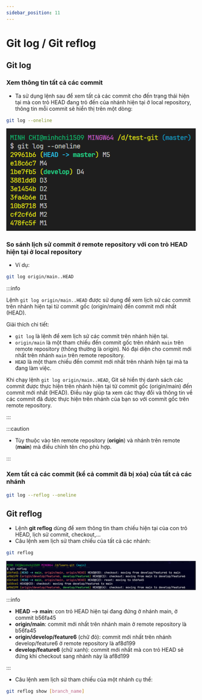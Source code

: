```yaml
---
sidebar_position: 11
---
```


# Git log / Git reflog

## Git log

### Xem thông tin tất cả các commit

- Ta sử dụng lệnh sau để xem tất cả các commit cho đến trạng thái hiện tại mà con trỏ HEAD đang trỏ đến của nhánh hiện tại ở local repository, thông tin mỗi commit sẽ hiển thị trên một dòng:

```bash
git log --oneline
```

![1700066732125](image/git-log/1700066732125.png)

### So sánh lịch sử commit ở remote repository với con trỏ HEAD hiện tại ở local repository

- Ví dụ:

```bash
git log origin/main..HEAD
```

:::info

Lệnh `git log origin/main..HEAD` được sử dụng để xem lịch sử các commit trên nhánh hiện tại từ commit gốc (origin/main) đến commit mới nhất (HEAD).

Giải thích chi tiết:

- `git log` là lệnh để xem lịch sử các commit trên nhánh hiện tại.
- `origin/main` là một tham chiếu đến commit gốc trên nhánh `main` trên remote repository (thông thường là origin). Nó đại diện cho commit mới nhất trên nhánh `main` trên remote repository.
- `HEAD` là một tham chiếu đến commit mới nhất trên nhánh hiện tại mà ta đang làm việc.

Khi chạy lệnh `git log origin/main..HEAD`, Git sẽ hiển thị danh sách các commit được thực hiện trên nhánh hiện tại từ commit gốc (origin/main) đến commit mới nhất (HEAD). Điều này giúp ta xem các thay đổi và thông tin về các commit đã được thực hiện trên nhánh của bạn so với commit gốc trên remote repository.

:::

:::caution

- Tùy thuộc vào tên remote repository (**origin**) và nhánh trên remote (**main**) mà điều chỉnh tên cho phù hợp.

:::

### Xem tất cả các commit (kể cả commit đã bị xóa) của tất cả các nhánh

```bash
git log --reflog --oneline
```

## Git reflog

- Lệnh **git reflog** dùng để xem thông tin tham chiếu hiện tại của con trỏ HEAD, lịch sử commit, checkout,...
- Câu lệnh xem lịch sử tham chiếu của tất cả các nhánh:

```bash
git reflog
```

![1716138146775](image/git-log-reflog/1716138146775.png)

:::info

- **HEAD --> main**: con trỏ HEAD hiện tại đang đứng ở nhánh main, ở commit b56fa45
- **origin/main**: commit mới nhất trên nhánh main ở remote repository là b56fa45
- **origin/develop/feature6** (chữ đỏ): commit mới nhất trên nhánh develop/feature6 ở remote repository là af8d199
- **develop/feature6** (chữ xanh): commit mới nhất mà con trỏ HEAD sẽ đứng khi checkout sang nhánh này là af8d199

:::

- Câu lệnh xem lịch sử tham chiếu của một nhánh cụ thể:

```bash
git reflog show [branch_name]
```
